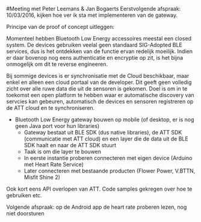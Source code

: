 #Meeting met Peter Leemans & Jan Bogaerts
Eerstvolgende afspraak: 10/03/2016, kijken hoe ver ik sta met implementeren van de gateway.

Principe van de proof of concept uitleggen:

Momenteel hebben Bluetooth Low Energy accessoires meestal een closed system. De devices gebruiken veelal geen standaard SIG-Adopted BLE services, dus is het ontdekken van de functie ervan redelijk moeilijk. Indien er daar bovenop nog eens authenticatie en encryptie op zit, is het bijna onmogelijk om dit te reverse engineeren.

Bij sommige devices is er synchronisatie met de Cloud beschikbaar, maar enkel en alleen een cloud portaal van de developer. Dit geeft geen volledig zicht over alle ruwe data die uit de sensoren is gekomen. Doel is om in te toekomst een open platform te hebben waar er automatische discovery van servcies kan gebeuren, automatisch de devices en sensoren registreren op de ATT cloud en te synchroniseren.

* Bluetooth Low Energy gateway bouwen op mobile (of desktop, er is nog geen Java port voor hun libraries)
    * Gateway bestaat uit BLE SDK (dus native libraries), de ATT SDK (communicatie met ATT cloud) en een layer die de data uit de BLE SDK haalt en naar de ATT SDK stuurt
    * Taak is om die layer te bouwen
    * In eerste instantie proberen connecteren met eigen device (Arduino met Heart Rate Service)
    * Later connecteren met bestaande producten (Flower Power, V.BTTN, Misfit Shine 2)

Ook kort eens API overlopen van ATT. Code samples gekregen over hoe te gebruiken etc.

Volgende afspraak: op de Android app de heart rate proberen lezen, nog niet doorsturen